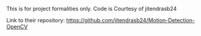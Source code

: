 This is for project formalities only. Code is Courtesy of jitendrasb24

Link to their repository: https://github.com/jitendrasb24/Motion-Detection-OpenCV
